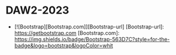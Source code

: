 # DAW2-2023
* [![Bootstrap][Bootstrap.com]][Bootstrap-url]
[Bootstrap-url]: https://getbootstrap.com
[Bootstrap.com]: https://img.shields.io/badge/Bootstrap-563D7C?style=for-the-badge&logo=bootstrap&logoColor=whit
